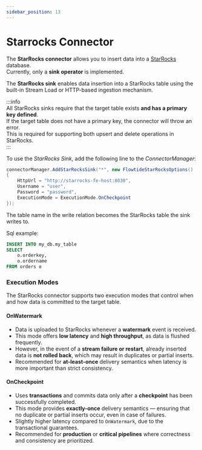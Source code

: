 ```yaml
---
sidebar_position: 13
---
```


# Starrocks Connector

The **StarRocks connector** allows you to insert data into a [StarRocks](https://www.starrocks.io/) database.  
Currently, only a **sink operator** is implemented.

The **StarRocks sink** enables data insertion into a StarRocks table using the built-in Stream Load or HTTP-based ingestion mechanism.

:::info  
All StarRocks sinks require that the target table exists **and has a primary key defined**.  
If the target table does not have a primary key, the connector will throw an error.  
This is required for supporting both upsert and delete operations in StarRocks.  
:::

To use the *StarRocks Sink*, add the following line to the *ConnectorManager*:

```csharp
connectorManager.AddStarRocksSink("*", new FlowtideStarRocksOptions()
{
    HttpUrl = "http://starrocks-fe-host:8030",
    Username = "user",
    Password = "password",
    ExecutionMode = ExecutionMode.OnCheckpoint
});
```

The table name in the write relation becomes the StarRocks table the sink writes to.

Sql example:

```sql
INSERT INTO my_db.my_table
SELECT 
    o.orderkey,
    o.ordername
FROM orders o
```

### Execution Modes

The StarRocks connector supports two execution modes that control when and how data is committed to the target table.

#### **OnWatermark**

- Data is uploaded to StarRocks whenever a **watermark** event is received.  
- This mode offers **low latency** and **high throughput**, as data is flushed frequently.  
- However, in the event of a **stream failure or restart**, already inserted data is **not rolled back**, which may result in duplicates or partial inserts.  
- Recommended for **at-least-once** delivery semantics when latency is more important than strict consistency.

#### **OnCheckpoint**

- Uses **transactions** and commits data only after a **checkpoint** has been successfully completed.  
- This mode provides **exactly-once** delivery semantics — ensuring that no duplicate or partial inserts occur, even in case of failures.  
- Slightly higher latency compared to `OnWatermark`, due to the transactional guarantees.  
- Recommended for **production** or **critical pipelines** where correctness and consistency are prioritized.






